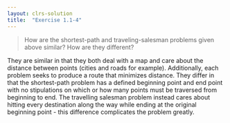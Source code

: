 ```yaml
---
layout: clrs-solution
title:  "Exercise 1.1-4"
---
```

>How are the shortest-path and traveling-salesman problems given above similar? How are they different?

They are similar in that they both deal with a map and care about the distance between points (cities and roads for example). Additionally, each problem seeks to produce a route that minimizes distance. They differ in that the shortest-path problem has a defined beginning point and end point with no stipulations on which or how many points must be traversed from beginning to end. The travelling salesman problem instead cares about hitting every destination along the way while ending at the original beginning point - this difference complicates the problem greatly.